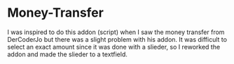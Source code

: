 # Money-Transfer
I was inspired to do this addon (script) when I saw the money transfer from DerCoderJo but there was a slight problem with his addon. It was difficult to select an exact amount since it was done with a slieder, so I reworked the addon and made the slieder to a textfield.
